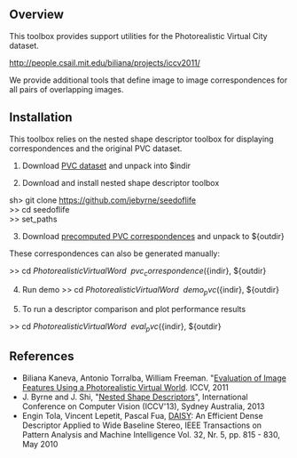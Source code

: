 Overview
--------

This toolbox provides support utilities for the Photorealistic Virtual City dataset.

http://people.csail.mit.edu/biliana/projects/iccv2011/

We provide additional tools that define image to image correspondences for all pairs
of overlapping images.


Installation
------------

This toolbox relies on the nested shape descriptor toolbox for displaying correspondences and the original PVC dataset. 

1. Download [PVC dataset](http://people.csail.mit.edu/biliana/projects/iccv2011/) and unpack into $indir

2. Download and install nested shape descriptor toolbox

sh\> git clone https://github.com/jebyrne/seedoflife  
\>\> cd seedoflife  
\>\> set_paths  


3. Download [precomputed PVC correspondences](http://dropbox.com) and unpack to ${outdir}

These correspondences can also be generated manually:

\>\> cd ${PhotorealisticVirtualWord}
\>\> pvc_correspondence(${indir}, ${outdir}

4. Run demo
\>\> cd ${PhotorealisticVirtualWord}
\>\> demo_pvc(${indir}, ${outdir}

5. To run a descriptor comparison and plot performance results 

\>\> cd ${PhotorealisticVirtualWord}
\>\> eval_pvc(${indir}, ${outdir}


References
----------
* Biliana Kaneva, Antonio Torralba, William Freeman. "[Evaluation of Image Features Using a Photorealistic Virtual World](http://people.csail.mit.edu/biliana/projects/iccv2011/). ICCV, 2011
* J. Byrne and J. Shi, "[Nested Shape Descriptors](https://www.dropbox.com/s/g8yc76ffx8ia99d/iccv13_nsd_final.pdf)", International Conference on Computer Vision (ICCV'13), Sydney Australia, 2013
* Engin Tola, Vincent Lepetit, Pascal Fua, [DAISY](http://cvlab.epfl.ch/software/daisy): An Efficient Dense Descriptor Applied to Wide Baseline Stereo, IEEE Transactions on Pattern Analysis and Machine Intelligence Vol. 32, Nr. 5, pp. 815 - 830, May 2010


